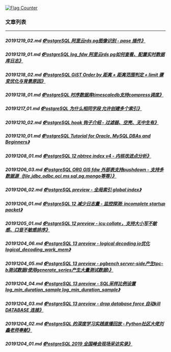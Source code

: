 <a rel="nofollow" href="http://info.flagcounter.com/h9V1"  ><img src="http://s03.flagcounter.com/count/h9V1/bg_FFFFFF/txt_000000/border_CCCCCC/columns_2/maxflags_12/viewers_0/labels_0/pageviews_0/flags_0/"  alt="Flag Counter"  border="0"  ></a>  
  
### 文章列表  
----  
##### 20191219_02.md   [《PostgreSQL 阿里云rds pg图像识别 - pase 插件》](20191219_02.md)  
##### 20191219_01.md   [《PostgreSQL log_fdw 阿里云rds pg如何查看、配置实时数据库日志》](20191219_01.md)  
##### 20191218_02.md   [《PostgreSQL GiST Order by 距离 + 距离范围判定 + limit 骤变优化与背景原因》](20191218_02.md)  
##### 20191218_01.md   [《PostgreSQL 时序数据库timescaledb支持compress调度》](20191218_01.md)  
##### 20191217_01.md   [《PostgreSQL 为什么相同字段 允许创建多个索引》](20191217_01.md)  
##### 20191210_02.md   [《PostgreSQL hook 钩子介绍 - 过滤器、空壳、无中生有》](20191210_02.md)  
##### 20191210_01.md   [《PostgreSQL Tutorial for Oracle, MySQL DBAs and Beginners》](20191210_01.md)  
##### 20191208_01.md   [《PostgreSQL 12 nbtree index v4 - 内核改进点分析》](20191208_01.md)  
##### 20191206_03.md   [《PostgreSQL ORG GIS fdw 外部表支持pushdown - 支持多数据源（file,jdbc,odbc,oci,ms sql,pg,mongo等等）》](20191206_03.md)  
##### 20191206_02.md   [《PostgreSQL preview - 全局索引 global index》](20191206_02.md)  
##### 20191206_01.md   [《PostgreSQL 12 减少日志量 - 监控探测: incomplete startup packet》](20191206_01.md)  
##### 20191205_01.md   [《PostgreSQL 12 preview - icu collate，支持大小写不敏感、口音不敏感排序》](20191205_01.md)  
##### 20191204_06.md   [《PostgreSQL 13 preview - logical decoding io优化 logical_decoding_work_mem》](20191204_06.md)  
##### 20191204_05.md   [《PostgreSQL 13 preview - pgbench server-side产生tpc-b测试数据(使用generate_series产生大量测试数据)》](20191204_05.md)  
##### 20191204_04.md   [《PostgreSQL 13 preview - SQL采样比例设置 log_min_duration_sample log_min_duration_sample》](20191204_04.md)  
##### 20191204_03.md   [《PostgreSQL 13 preview - drop database force 自动kill DATABASE 连接》](20191204_03.md)  
##### 20191204_02.md   [《PostgreSQL 的深度学习实践直播回放 - Python社区大佬刘鑫老师奉献》](20191204_02.md)  
##### 20191204_01.md   [《PostgreSQL 2019 全国峰会现场采访实录》](20191204_01.md)  
